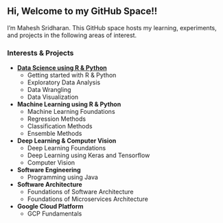## Hi, Welcome to my GitHub Space!!

I’m Mahesh Sridharan. This GitHub space hosts my learning, experiments,
and projects in the following areas of interest.

### Interests & Projects

-   [**Data Science using R &
    Python**](https://github.com/MaheshSridharan/Data-Science-using-R-Python)
    -   Getting started with R & Python
    -   Exploratory Data Analysis
    -   Data Wrangling
    -   Data Visualization
-   **Machine Learning using R & Python**
    -   Machine Learning Foundations
    -   Regression Methods
    -   Classification Methods
    -   Ensemble Methods
-   **Deep Learning & Computer Vision**
    -   Deep Learning Foundations
    -   Deep Learning using Keras and Tensorflow
    -   Computer Vision
-   **Software Engineering**
    -   Programming using Java
-   **Software Architecture**
    -   Foundations of Software Architecture
    -   Foundations of Microservices Architecture
-   **Google Cloud Platform**
    -   GCP Fundamentals
